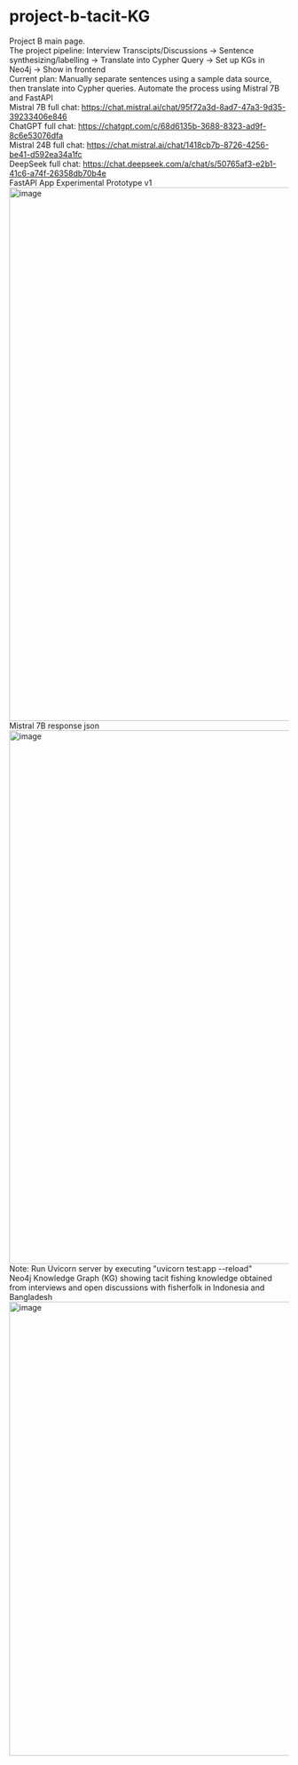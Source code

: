 # project-b-tacit-KG 
Project B main page. <br/>
The project pipeline: Interview Transcipts/Discussions -> Sentence synthesizing/labelling -> Translate into Cypher Query -> Set up KGs in Neo4j -> Show in frontend <br/>
Current plan: Manually separate sentences using a sample data source, then translate into Cypher queries. Automate the process using Mistral 7B and FastAPI <br/>
Mistral 7B full chat: https://chat.mistral.ai/chat/95f72a3d-8ad7-47a3-9d35-39233406e846 <br/>
ChatGPT full chat: https://chatgpt.com/c/68d6135b-3688-8323-ad9f-8c6e53076dfa <br/>
Mistral 24B full chat: https://chat.mistral.ai/chat/1418cb7b-8726-4256-be41-d592ea34a1fc <br/>
DeepSeek full chat: https://chat.deepseek.com/a/chat/s/50765af3-e2b1-41c6-a74f-26358db70b4e <br/>
FastAPI App Experimental Prototype v1
<img width="1920" height="960" alt="image" src="https://github.com/user-attachments/assets/7c256728-5743-42a4-9ff0-6208e7ed452c" />
Mistral 7B response json
<img width="1919" height="960" alt="image" src="https://github.com/user-attachments/assets/f8f4138f-ecd4-49c4-a338-82ec1a241909" />
Note: Run Uvicorn server by executing "uvicorn test:app --reload" <br/>
Neo4j Knowledge Graph (KG) showing tacit fishing knowledge obtained from interviews and open discussions with fisherfolk in Indonesia and Bangladesh
<img width="1608" height="817" alt="image" src="https://github.com/user-attachments/assets/d87af86e-95f4-4fb3-bedd-6a99a39f9f47" />

